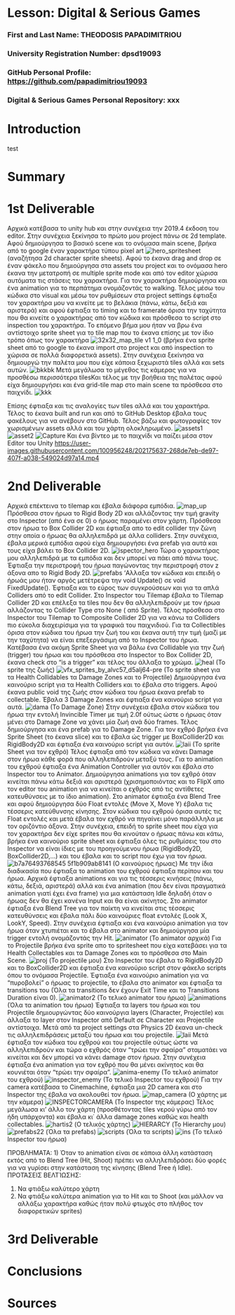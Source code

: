 # Lesson: Digital & Serious Games

### First and Last Name: THEODOSIS PAPADIMITRIOU
### University Registration Number: dpsd19093
### GitHub Personal Profile: https://github.com/papadimitriou19093
### Digital & Serious Games Personal Repository: xxx

# Introduction
test

# Summary


# 1st Deliverable
Αρχικά κατέβασα το unity hub και στην συνέχεια την 2019.4 έκδοση του editor. Στην συνέχεια ξεκίνησα το πρώτο μου project πάνω σε 2d template. Αφού δημιούργησα το βασικό scene και το ονόμασα main scene,  βρήκα από το google έναν χαρακτήρα τύπου pixel art ![hero_spritesheet](https://user-images.githubusercontent.com/100956248/202170625-fbe8e1fa-d741-4ddc-8680-8ba2e6ef632a.png)
 (αναζήτησα 2d character sprite sheets). Αφού το έκανα drag and drop σε έναν φάκελο που δημιούργησα στα assets του project και το ονόμασα  hero έκανα την μετατροπή σε multiple sprite mode και από τον editor χώρισα αυτόματα τις στάσεις του χαρακτήρα. Για τον χαρακτήρα δημιούργησα και ένα  animation για το περπάτημα ονομάζοντάς το walking. Τέλος μέσω του κώδικα στο visual και μέσω τον ρυθμίσεων στα project settings έφτιαξα τον χαρακτήρα μου να κινείτε με το βελάκια (πάνω, κάτω, δεξιά και αριστερά) και αφού έφτιαξα το timing και to framerate όρισα την ταχύτητα που θα κινείτε ο χαρακτήρας από τον κώδικα και πρόσθεσα το script στο inspection του χαρακτήρα. Το επόμενο βήμα μου ήταν να βρω ένα αντίστοιχο sprite sheet για το tile map που το έκανα επίσης με τον ίδιο τρόπο όπως τον χαρακτήρα ![32x32_map_tile v1 1_0](https://user-images.githubusercontent.com/100956248/202170439-8894f33d-538a-4e80-accf-790d486ba738.png)
(βρήκα ένα sprite sheet από το google το έκανα import στο project και από inspection το χώρισα σε πολλά διαφορετικά assets). Στην συνέχεια ξεκίνησα να δημιουργώ την παλέτα μου που είχε κάποια ξεχωριστά tiles αλλά και sets αυτών. ![bkkbk](https://user-images.githubusercontent.com/100956248/202172342-f07d7878-0ddc-4e2e-83e3-72d5f5c9d315.JPG)
 Μετά μεγάλωσα το μέγεθος τις κάμερας για να προσθέσω περισσότερα tilesΚαι τέλος με την βοήθεια της παλέτας αφού είχα δημιουργήσει και ένα  grid-tile map στο main scene τα πρόσθεσα στο παιχνίδι. ![kkk](https://user-images.githubusercontent.com/100956248/202172238-3e970ceb-b1c5-405e-9c0a-730601bc6541.JPG)

 Επίσης έφτιαξα και τις αναλογίες των tiles αλλά και του χαρακτήρα. Τέλος το έκανα built and run και από το GitHub Desktop έβαλα τους φακέλους για να ανέβουν στο GitHub.
 Τέλος βάζω και φωτογραφίες τον χωρισμένων assets αλλά και του χάρτη ολοκληρωμένο.
 ![assets1](https://user-images.githubusercontent.com/100956248/202172450-d7b48195-3af8-4a7f-94ca-317c2499e8cd.JPG)
![asset2](https://user-images.githubusercontent.com/100956248/202172491-a4b762c9-bba8-41b5-aad4-bfd5b94c82d0.JPG)
![Capture](https://user-images.githubusercontent.com/100956248/202172530-09b9994c-d36e-4bac-af2f-33f877502559.JPG)
Και ένα βίντεο με το παιχνίδι να παίζει μέσα στον Editor του Unity
https://user-images.githubusercontent.com/100956248/202175637-268de7eb-de97-407f-a038-549024d97a14.mp4
# 2nd Deliverable
Αρχικά επέκτεινα το tilemap και έβαλα διάφορα εμπόδια.
![map_up](https://user-images.githubusercontent.com/100956248/208238776-e346d029-ed24-48e7-a55f-37359631fb2a.JPG)
Πρόσθεσα στον ήρωα το Rigid Body 2D και αλλάζοντας την τιμή gravity στο Inspector (από ένα σε 0) ο ήρωας παραμένει στον χάρτη. Πρόσθεσα στον ήρωα το Box Collider 2D και έφτιαξα απο το edit collider την ζώνη στην οποία ο ήρωας θα αλληλεπιδρά με άλλα colliders. Στην συνέχεια, έβαλα μερικά εμπόδια αφού είχα δημιουργήσει ένα prefab για αυτά και τους είχα βάλει το Box Collider 2D.
![ispector_hero](https://user-images.githubusercontent.com/100956248/208238794-8b246551-c843-4862-b04d-bab3f2966220.JPG)
Τώρα ο χαρακτήρας μου αλληλεπιδρά με τα εμπόδια και δεν μπορεί να πάει από πάνω τους. Έφτιαξα την περιστροφή του ήρωα παγώνοντας την περιστροφή στον z άξονα απο το Rigid Body 2D.
![prefabs](https://user-images.githubusercontent.com/100956248/208238840-4430a5ec-6c8f-4967-9318-b7a323b5f6ae.JPG)
‘Αλλαξα τον κώδικα και επειδή ο ήρωάς μου ήταν αργός μετέτρεψα την void Update() σε void FixedUpdate(). Έφτιαξα και το εύρος των συγκρούσεων και για τα απλά Colliders από το edit Collider. Στο Inspector του Tilemap έβαλα το Tilemap Collider 2D και επέλεξα τα tiles που δεν θα αλληλεπιδρούν με τον ήρωα αλλάζοντας το Collider Type στο None ( από Sprite). Τέλος πρόσθεσα στο Inspector του Tilemap το Composite Collider 2D για να κάνω τα Colliders πιο εύκολα διαχειρίσιμα για τα γραφικά του παιχνιδιού. Για τα Collectibles όρισα στον κώδικα του ήρωα την ζωή του και έκανα αυτή την τιμή (μαζί με την ταχύτητα) να είναι επεξεργάσιμη από το Inspector του ήρωα. Κατέβασα ένα ακόμη Sprite Sheet για να βάλω ένα Collidable για την ζωή (trigger) του ήρωα και του πρόσθεσα στο Inspector το Box Collider 2D, έκανα check στο “is a trigger” και τέλος του άλλαξα το χρώμα. 
![heal](https://user-images.githubusercontent.com/100956248/208238847-1b10f0f2-2adb-4c43-a196-9244b07e4c19.JPG)
(Το sprite της ζωής)
![vfx_sprites_by_alvc57_d5alj64-pre](https://user-images.githubusercontent.com/100956248/208238859-9dd8663a-6fe5-4bbd-b4e3-9ae75398e7a2.png)
(Το sprite sheet  για τα Health Collidables τα Damage Zones και το Projectile)
Δημιούργησα ένα καινούριο script για τα Health Colliders και το έβαλα στο triggers.
Αφού έκανα public void της ζωής στον κώδικα του ήρωα έκανα prefab το collectable. Έβαλα 3 Damage Zones και έφτιαξα ένα καινούριο script για αυτά.
![dama](https://user-images.githubusercontent.com/100956248/208238880-67423aa9-41a2-4e1e-bc70-146147f33690.JPG)
(Το Damage Zone)
Στην συνέχεια έβαλα στον κώδικα του ήρωα την εντολή Invincible Timer με τιμή 2.0f ούτως ώστε ο ήρωας όταν μένει στο Damage Zone να χάνει μία ζωή ανά δύο frames. Τέλος δημιούργησα και ένα prefab για το Damage Zone. Για τον εχθρό βρήκα ένα Sprite Sheet (το έκανα slice) και το έβαλα ώς trigger με BoxCollider2D και RigidBody2D και έφτιαξα ένα καινούριο script για αυτόν.
![laii](https://user-images.githubusercontent.com/100956248/208238891-65817ad7-12af-4599-898e-b819ba7adfa1.JPG)
(Το sprite Sheet για τον εχθρό) 
Τέλος έφτιαξα από τον κώδικα να κάνει Damage στον ήρωα κάθε φορά που αλληλεπιδρούν μεταξύ τους. Για το animation του εχθρού έφτιαξα ένα Animation Controller για αυτόν και έβαλα στο Inspector του το Animator. Δημιούργησα animations για τον εχθρό όταν κινείται πάνω κάτω δεξιά και αριστερά (χρισημοποιόντας και το FlipX απο τον editor του animation για να κινείται ο εχθρός από τις αντίθετες κατευθύνσεις με το ίδιο animation). Στο animator έφτιαξα ένα Blend Tree και αφού δημιούργησα δύο Float εντολές (Move X, Move Y)  έβαλα τις τέσσερις κατεύθυνσης κίνησης. Στον κώδικα του εχθρού όρισα αυτές τις Float εντολές και μετά έβαλα τον εχθρό να πηγαίνει μόνο παράλληλα με τον οριζόντιο άξονα. Στην συνέχεια, επειδή το sprite sheet που είχα για τον χαρακτήρα δεν είχε sprites που θα κινούταν ο ήρωας πάνω και κάτω, βρήκα ένα καινούριο sprite sheet και έφτιαξα όλες τις ρυθμίσεις του στο Inspector να είναι ίδιες με του προηγούμενου ήρωα (RigidBody2D, BoxCollider2D,...) και του έβαλα και το script που έχω για τον ήρωα.
![b7a76493768545 5f1b909ab8141](https://user-images.githubusercontent.com/100956248/208238903-9f739548-46a1-42c5-90f8-b8bd9f008955.png)
(Ο καινούριος ήρωας)
Με την ίδια διαδικασία που έφτιαξα το animation του εχθρού έφτιαξα περίπου και του ήρωα. Αρχικά έφτιαξα animations και για τις τέσσερις κινήσεις (πάνω, κάτω, δεξιά, αριστερά) αλλά και ένα animation (που δεν είναι πραγματικά animation γιατί έχει ένα frame) για μια κατάσταση Idle δηλαδή όταν ο ήρωας δεν θα έχει κανένα Input και θα είναι ακίνητος. Στο animator έφτιαξα ένα Blend Tree για τον παίκτη να κινείται στις τέσσερις κατευθύνσεις και έβαλα πάλι δύο καινούριες float εντολές (Look X, LookY, Speed). Στην συνέχεια έφτιαξα και ένα καινούριο animation για τον ήρωα όταν χτυπιέται και το έβαλα στο animator και δημιούργησα μία trigger εντολή ονομάζοντάς την Hit. 
![animator](https://user-images.githubusercontent.com/100956248/208238924-529683a2-0b66-4546-a893-1ddd90ee0f7f.JPG)
(Το animator αρχικά) 
Για το Projectile βρήκα ένα sprite απο το spritesheet που είχα κατεβάσει για τα Health Collectables και τα Damage Zones και το πρόσθεσα στο Main Scene.
![proj](https://user-images.githubusercontent.com/100956248/208238943-530ded99-ec0a-4806-a553-0432b499827f.JPG)
(Το projectile μου) 
Στο Inspector του έβαλα το RigidBody2D και το BoxCollider2D και έφτιαξα ένα καινούριο script στον φάκελο scripts όπου το ονόμασα Projectile. Έφτιαξα ένα καινούριο animation για να “πυροβολεί” ο ήρωας το projectile, το έβαλα στο animator και έφτιαξα τα transitions του (Όλα τα transitions δεν έχουν Exit Time και το Transitions Duration είναι 0).
![animator2](https://user-images.githubusercontent.com/100956248/208238962-94190e27-dffb-4c9a-a180-53062bc7d90c.JPG)
(Το τελικό animator του ήρωα)
![animations](https://user-images.githubusercontent.com/100956248/208238969-cc982aa1-8c48-4361-8a54-3d0edb8d2f3b.JPG)
(Όλα τα animation του ήρωα)
Έφτιαξα τα layers του ήρωα και του Projectile δημιουργώντας δύο καινούργια layers (Character, Projectile) και άλλαξα το layer στον Inspector από Default σε Character και Projectile αντίστοιχα. Μετά από τα project settings στα Physics 2D έκανα un-check τις αλληλεπιδράσεις μεταξύ του ήρωα και του projectile.
![laii](https://user-images.githubusercontent.com/100956248/208239061-de504251-2567-443f-b959-43138bb8ab38.JPG)
Μετά έφτιαξα τον κώδικα του εχθρού και του projectile ούτως ώστε να αλληλεπιδρούν και τώρα ο εχθρός όταν “τρώει την σφαίρα”  σταματάει να κινείται και δεν μπορεί να κάνει damage στον ήρωα. Στην συνέχεια έφτιαξα ένα animation για τον εχθρό που θα μένει ακίνητος και θα κουνιέται όταν “τρώει την σφαίρα”.
![anima-enemy](https://user-images.githubusercontent.com/100956248/208238993-d55cd228-6662-4fd6-961c-c86da8e4e068.JPG)
(Το τελικό animator του εχθρού)
![inspector_enemy](https://user-images.githubusercontent.com/100956248/208239006-dde70048-7ea1-44f6-b535-3a549887362c.JPG)
(Το τελικό Inspector του εχθρού)
Για την camera κατέβασα το Cinemachine, έφτιαξα μια 2D camera και στο Inspector της έβαλα να ακολουθεί τον ήρωα. 
![map_camera](https://user-images.githubusercontent.com/100956248/208239016-f23e3fc3-44e2-4e7a-8042-aa448b8912d4.JPG)
(Ο χάρτης με την κάμερα)
![INSPECTORCAMERA](https://user-images.githubusercontent.com/100956248/208239036-62c56afb-d5c7-4816-99f2-c12fd9123d98.JPG)
(Το Inspector της κάμερας)
Τέλος μεγάλωσα κι’ άλλο τον χάρτη (προσθέτοντας tiles νερού γύρω από τον ήδη υπάρχοντα) και έβαλα κι΄ άλλα damage zones καθώς και health collectables. 
![hartis2](https://user-images.githubusercontent.com/100956248/208239042-a321f150-5097-4497-a60a-93052892dc5f.JPG)
(Ο τελικός χάρτης)
![HIERARCY](https://user-images.githubusercontent.com/100956248/208239076-6dbce6eb-6b6b-4a0b-8e18-1f805567945f.JPG)
(Το Hierarchy μου)
![prefabs22](https://user-images.githubusercontent.com/100956248/208239080-4da28d93-bb56-40d1-9ee6-03cedadc4490.JPG)
(Όλα τα prefabs) 
![scripts](https://user-images.githubusercontent.com/100956248/208239086-bca9e012-1453-43b9-b092-1e61d680a011.JPG)
(Όλα τα scripts)
![ins](https://user-images.githubusercontent.com/100956248/208239090-ed31cbd3-c1fe-4c79-972e-94de8ee1505c.JPG)
(Το τελικό Inspector του ήρωα)

ΠΡΟΒΛΗΜΑΤΑ: 1) Όταν το animation είναι σε κάποια άλλη κατάσταση εκτός από το Blend Tree (Hit, Shoot) πρέπει να αλληλεπιδράσει δύο φορές για να γυρίσει στην κατάσταση της κίνησης (Blend Tree ή Idle). 
ΠΡΟΤΆΣΕΙΣ ΒΕΛΤΊΩΣΗΣ: 
1) Να φτιάξω καλύτερο χάρτη 
2) Να φτιάξω καλύτερα animation για το Hit και το Shoot (και μάλλον να αλλάξω χαρακτήρα καθώς ήταν πολύ φτωχός στο πλήθος τον διαφορετικών sprites) 


# 3rd Deliverable 


# Conclusions


# Sources
